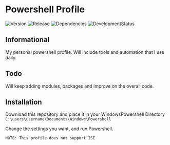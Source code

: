 # Powershell Profile
![Version](https://img.shields.io/badge/Version-1.0-brightgreen.svg)
![Release](https://img.shields.io/badge/Release-Stable-brightblue.svg)
![Dependencies](https://img.shields.io/badge/Dependencies-up%20to%20date-brightgreen.svg)
![DevelopmentStatus](https://img.shields.io/badge/Development%20Status-early%20alpha-brightred.svg)

## Informational
My personal powershell profile. Will include tools and automation that I use daily. 

## Todo
Will keep adding modules, packages and improve on the overall code. 

## Installation
Download this repository and place it in your WindowsPowershell Directory
`C:\users\username\Documents\Windows\Powershell`

Change the settings you want, and run Powershell. 

`NOTE: This profile does not support ISE`
